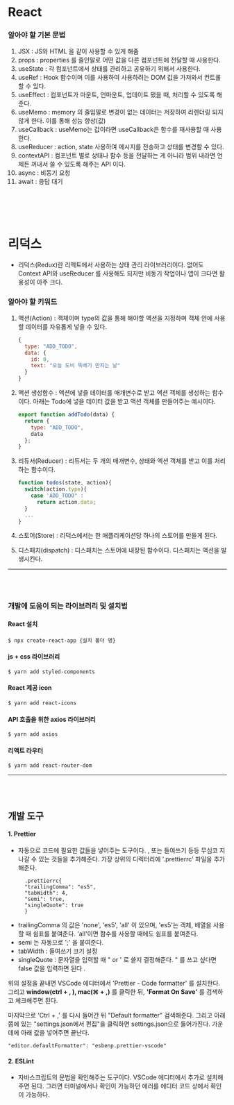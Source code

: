 # React

### 알아야 할 기본 문법

1. JSX : JS와 HTML 을 같이 사용할 수 있게 해줌
2. props : properties 를 줄인말로 어떤 값을 다른 컴포넌트에 전달할 때 사용한다.
3. useState : 각 컴포넌트에서 상태를 관리하고 공유하기 위해서 사용한다.
4. useRef : Hook 함수이며 이를 사용하여 사용하려는 DOM 값을 가져와서 컨트롤 할 수 있다.
5. useEffect : 컴포넌트가 마운트, 언마운트, 업데이트 됐을 때, 처리할 수 있도록 해준다.
6. useMemo : memory 의 줄임말로 변경이 없는 데이터는 저장하여 리렌더링 되지 않게 한다. 이를 통해 성능 향상(값)
7. useCallback : useMemo는 값이라면 useCallback은 함수를 재사용할 때 사용한다.
8. useReducer : action, state 사용하여 메시지를 전송하고 상태를 변경할 수 있다.
9. contextAPI : 컴포넌트 별로 상태나 함수 등을 전달하는 게 아니라 범위 내라면 언제든 꺼내서 쓸 수 있도록 해주는 API 이다.
10. async : 비동기 요청
11. await : 응답 대기  
#
<br>
<br>

# 리덕스
* 리덕스(Redux)란 리액트에서 사용하는 상태 관리 라이브러리이다. 없어도 Context API와 useReducer 를 사용해도 되지만 비동기 작업이나 앱이 크다면 활용성이 아주 크다. 

### 알아야 할 키워드
1. 액션(Action) : 객체이며 type의 값을 통해 해야할 액션을 지정하며 객체 안에 사용할 데이터를 자유롭게 넣을 수 있다.
      
      ```javascript
      {
        type: "ADD_TODO",
        data: {
          id: 0,
          text: "오늘 도비 뚝배기 만지는 날"
        }
      }
      ```
2. 액션 생성함수 : 액션에 넣을 데이터를 매개변수로 받고 액션 객체를 생성하는 함수이다. 아래는 Todo에 넣을 데이터 값을 받고 액션 객체를 만들어주는 예시이다. 
    ```javascript
    export function addTodo(data) {
      return {
        type: "ADD_TODO",
        data
      };
    }
    ```
3. 리듀서(Reducer) : 리듀서는 두 개의 매개변수, 상태와 엑션 객체를 받고 이를 처리하는 함수이다. 
      ```javascript
      function todos(state, action){
        switch(action.type){
          case 'ADD_TODO" :  
            return action.data;
        }
        ...
      }
      ```
4. 스토어(Store) : 리덕스에서는 한 애플리케이션당 하나의 스토어를 만들게 된다. 

5. 디스패치(dispatch) : 디스패치는 스토어에 내장된 함수이다. 디스패치는 액션을 발생시킨다. 

---
<br/>
<br/>

### 개발에 도움이 되는 라이브러리 및 설치법

#### React 설치

  `$ npx create-react-app {설치 폴더 명}`

#### js + css 라이브러리

   `$ yarn add styled-components`

#### React 제공 icon

`$ yarn add react-icons`

#### API 호출을 위한 axios 라이브러리

`$ yarn add axios`

#### 리액트 라우터

`$ yarn add react-router-dom`

---
<br/>
<br/>

## 개발 도구

#### 1. Prettier

- 자동으로 코드에 필요한 값들을 넣어주는 도구이다. , 또는 들여쓰기 등등 무심코 지나갈 수 있는 것들을 추가해준다.
  가장 상위의 디렉터리에 '.prettierrc' 파일을 추가해준다.
  ```
    .prettierrc{
    "trailingComma": "es5",
    "tabWidth": 4,
    "semi": true,
    "singleQuote": true
    }
  ```  

* trailingComma 의 값은 'none', 'es5', 'all' 이 있으며, 'es5'는 객체, 배열을 사용할 때 쉼표를 붙여준다. 'all'이면 함수를 사용할 때에도 쉼표를 붙여준다.
* semi 는 자동으로 ';' 을 붙여준다.
* tabWidth : 들여쓰기 크기 설정
* singleQuote : 문자열을 입력할 때 " or ' 로 쓸지 결정해준다. " 를 쓰고 싶다면 false 값을 입력하면 된다 .

위의 설정을 끝내면 VSCode 에디터에서 'Prettier - Code formatter' 를 설치한다.
그리고 **window(ctrl + , ), mac(⌘ + ,)** 를 클릭한 뒤,
**'Format On Save'** 를 검색하고 체크해주면 된다.

마지막으로 'Ctrl + ,' 를 다시 들어간 뒤 "Default formatter" 검색해준다. 그리고 아래 쯤에 있는
"settings.json에서 편집"을 클릭하면 settings.json으로 들어가진다.
가운데에 아래 값을 넣어주면 끝난다.

`"editor.defaultFormatter": "esbenp.prettier-vscode"`

#### 2. ESLint

- 자바스크립트의 문법을 확인해주는 도구이다. VSCode 에디터에서 추가로 설치해주면 된다. 그러면 터미널에서나 확인이 가능하던 에러를 에디터 코드 상에서 확인이 가능하다.
